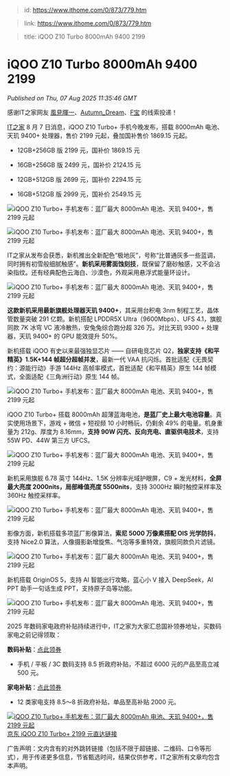 > id: https://www.ithome.com/0/873/779.htm

> link: https://www.ithome.com/0/873/779.htm

> title: iQOO Z10 Turbo 8000mAh 9400 2199

# iQOO Z10 Turbo 8000mAh 9400 2199
_Published on Thu, 07 Aug 2025 11:35:46 GMT_

感谢IT之家网友 [風見暉一](https://m.ithome.com/html/app/open.html?url=ithome%3A%2F%2Fuserpage%3Fid%3D795776)、[Autumn\_Dream](https://m.ithome.com/html/app/open.html?url=ithome%3A%2F%2Fuserpage%3Fid%3D2158026)、[F宝](https://m.ithome.com/html/app/open.html?url=ithome%3A%2F%2Fuserpage%3Fid%3D2090954) 的线索投递！

[IT之家](https://www.ithome.com/) 8 月 7 日消息，iQOO Z10 Turbo+ 手机今晚发布，搭载 8000mAh 电池、天玑 9400+ 处理器，售价 2199 元起，叠加国补售价 1869.15 元起。

-   12GB+256GB 版 2199 元，国补价 1869.15 元
    
-   16GB+256GB 版 2499 元，国补价 2124.15 元
    
-   12GB+512GB 版 2699 元，国补价 2294.15 元
    
-   16GB+512GB 版 2999 元，国补价 2549.15 元
    

![](https://img.ithome.com/newsuploadfiles/2025/8/d8eb9721-bdb3-4235-ba7d-060fd0b01ff0.png?x-bce-process=image/format,f_auto "iQOO Z10 Turbo+ 手机发布：蓝厂最大 8000mAh 电池、天玑 9400+，售 2199 元起")

![](https://img.ithome.com/newsuploadfiles/2025/8/90b26f56-0841-4b38-a7a7-889de3c83fa6.jpg?x-bce-process=image/format,f_auto "iQOO Z10 Turbo+ 手机发布：蓝厂最大 8000mAh 电池、天玑 9400+，售 2199 元起")

IT之家从发布会获悉，新机推出全新配色“极地灰”，号称“比普通灰多一些蓝调，同时拥有初雪般细腻触感”。**新机采用雾面蚀刻技**，既保留了磨砂触感，又不会沾染指纹。还有经典配色云海白、沙漠色，外观采用悬浮式能量环设计。

![](https://img.ithome.com/newsuploadfiles/2025/8/c3617eab-2c5d-414c-93f7-8b7664e592eb.png?x-bce-process=image/format,f_auto "iQOO Z10 Turbo+ 手机发布：蓝厂最大 8000mAh 电池、天玑 9400+，售 2199 元起")

**这款新机采用最新旗舰处理器天玑 9400+**，其采用台积电 3nm 制程工艺，晶体管数量突破 291 亿颗。新机搭配 LPDDR5X Ultra（9600Mbps）、UFS 4.1，旗舰同款 7K 冰穹 VC 液冷散热，安兔兔综合跑分超 326 万。对比天玑 9300 + 处理器，天玑 9400+ 的 GPU 能效提升 50%。

新机搭载 iQOO 有史以来最强独显芯片 —— 自研电竞芯片 Q2，**独家支持《和平精英》1.5K+144 帧超分超帧并发**，最新一代 VAA 抗闪烁。首批适配《无畏契约：源能行动》手游 144Hz 高帧率模式，首批适配《和平精英》原生 144 帧模式，全面适配《三角洲行动》原生 144 帧。

![](https://img.ithome.com/newsuploadfiles/2025/8/f8c2e675-ff4b-4a4f-a5ce-8e79ab516fe3.png?x-bce-process=image/format,f_auto "iQOO Z10 Turbo+ 手机发布：蓝厂最大 8000mAh 电池、天玑 9400+，售 2199 元起")

iQOO Z10 Turbo+ 搭载 8000mAh 超薄蓝海电池，**是蓝厂史上最大电池容量**。真实使用场景下，游戏 + 微信 + 短视频 10 小时畅玩，仍剩余 49% 的电量。机身重量为 212g、厚度为 8.16mm，**支持 90W 闪充、反向充电、直驱供电技术**，支持 55W PD、44W 第三方 UFCS。

![](https://img.ithome.com/newsuploadfiles/2025/8/61ebf7c0-31af-4ae2-a27b-7955c4a6bed6.jpg?x-bce-process=image/format,f_auto "iQOO Z10 Turbo+ 手机发布：蓝厂最大 8000mAh 电池、天玑 9400+，售 2199 元起")

新机采用旗舰 6.78 英寸 144Hz、1.5K 分辨率光域护眼屏，C9 + 发光材料，**全屏最大亮度 2000nits，局部峰值亮度 5500nits**，支持 3000Hz 瞬时触控采样率及 360Hz 触控采样率。

![](https://img.ithome.com/newsuploadfiles/2025/8/911164e1-e24d-4907-b2d2-98deba134704.png?x-bce-process=image/format,f_auto "iQOO Z10 Turbo+ 手机发布：蓝厂最大 8000mAh 电池、天玑 9400+，售 2199 元起")

影像方面，新机搭载多项蓝厂影像算法，**索尼 5000 万像素搭配 OIS 光学防抖**，支持 Nice2.0 算法，人像摄影新增旋焦、气泡等多重特效，旗舰同款负片滤镜。

![](https://img.ithome.com/newsuploadfiles/2025/8/a8cb0059-d566-46ca-b184-9f3970b17ba7.jpg?x-bce-process=image/format,f_auto "iQOO Z10 Turbo+ 手机发布：蓝厂最大 8000mAh 电池、天玑 9400+，售 2199 元起")

新机搭载 OriginOS 5，支持 AI 智能出行攻略，蓝心小 V 接入 DeepSeek，AI PPT 助手一句话生成 PPT，支持原子岛等功能。

![](https://img.ithome.com/newsuploadfiles/2025/8/5a61b208-d1ac-4d4b-8b0e-053e1e3c4912.png?x-bce-process=image/format,f_auto "iQOO Z10 Turbo+ 手机发布：蓝厂最大 8000mAh 电池、天玑 9400+，售 2199 元起")

2025 年数码家电政府补贴持续进行中，IT之家为大家汇总国补领券地址，买数码家电之前记得领取：

**数码补贴**：[点此领券](https://u.jd.com/81GcNF0)

-   手机 / 平板 / 3C 数码支持 8.5 折政府补贴，不超过 6000 元的产品至高立减 500 元。
    

**家电补贴**：[点此领券](https://u.jd.com/81GN2da)

-   12 类家电支持 8.5～8 折政府补贴，单品至高补贴 2000 元。
    

[![](https://img14.360buyimg.com/pop/jfs/t1/327440/30/1737/37309/68941384F04147301/807eacbb890ed40c.jpg "iQOO Z10 Turbo+ 手机发布：蓝厂最大 8000mAh 电池、天玑 9400+，售 2199 元起")京东 iQOO Z10 Turbo+ 2199 元直达链接](https://u.jd.com/vOUfxSA)

广告声明：文内含有的对外跳转链接（包括不限于超链接、二维码、口令等形式），用于传递更多信息，节省甄选时间，结果仅供参考，IT之家所有文章均包含本声明。
